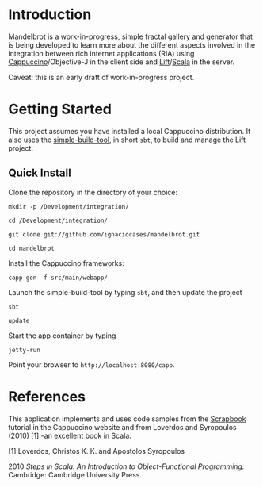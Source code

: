 Introduction
============
Mandelbrot is a work-in-progress, simple fractal gallery and generator that is being developed to learn more about the different aspects involved in the integration between rich internet applications (RIA) using [Cappuccino](http://cappuccino.org)/Objective-J in the client side and [Lift](http://liftweb.net)/[Scala](http://scala-lang.org/) in the server.

Caveat: this is an early draft of work-in-progress project.

Getting Started
===============

This project assumes you have installed a local Cappuccino distribution. It also uses the [simple-build-tool](), in short `sbt`, to build and manage the Lift project. 

Quick Install
-------------
Clone the repository in the directory of your choice:

`mkdir -p /Development/integration/`

`cd /Development/integration/`

`git clone git://github.com/ignaciocases/mandelbrot.git`

`cd mandelbrot`

Install the Cappuccino frameworks:

`capp gen -f src/main/webapp/`

Launch the simple-build-tool by typing `sbt`, and then update the project

`sbt`

`update`

Start the app container by typing

`jetty-run`

Point your browser to `http://localhost:8080/capp`.


References
==========
This application implements and uses code samples from the [Scrapbook](http://cappuccino.org/learn/tutorials/scrapbook-tutorial-1/) tutorial in the Cappuccino website and from Loverdos and Syropoulos (2010) [1] -an excellent book in Scala.



[1] Loverdos, Christos K. K. and Apostolos Syropoulos

2010 *Steps in Scala. An Introduction to Object-Functional Programming.* Cambridge: Cambridge University Press.
